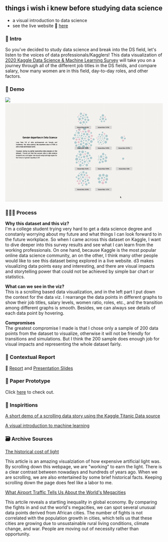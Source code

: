 ## things i wish i knew before studying data science
- a visual introduction to data science
- see the live website 🔗 [here](https://zoexiao0516.github.io/cdv-student/projects/data-story/index.html)

### 🥸 Intro
So you've decided to study data science and break into the DS field, let's listen to the voices of data professionals/Kagglers! This data visualization of [2020 Kaggle Data Science & Machine Learning Survey](https://www.kaggle.com/neomatrix369/kaggle-machine-learning-data-science-survey-ext) will take you on a journey through all of the different job titles in the DS fields, and compare salary, how many women are in this field, day-to-day roles, and other factors. 

### 💁 Demo
![](gif/1.gif)
![](gif/2.gif)

### 🙇🏻‍♀️ Process
**Why this dataset and this viz?** <br>
I'm a college student trying very hard to get a data science degree and constanly worrying about my future and what things I can look forward to in the future workplace. So when I came across this dataset on Kaggle, I want to dive deeper into this survey results and see what I can learn from the working professionals. On one hand, because Kaggle is the most popular online data science community, an on the other, I think many other people would like to see this dataset being explored in a live website. d3 makes visualizing data points easy and interesting, and there are visual impacts and storytelling power that could not be achieved by simple bar chart or statistics. 

**What can we see in the viz?** <br>
This is a scrolling based data visualization, and in the left part I put down the context for the data viz. I rearrange the data points in different graphs to show their job titles, salary levels, women ratio, roles, etc., and the transition among different graphs is smooth. Besides, we can always see details of each data point by hovering.

**Compromises** <br>
The greatest compromise I made is that I chose only a sample of 200 data points from the dataset to visualize, otherwise it will not be friendly for transitions and simulations. But I think the 200 sample does enough job for visual impacts and representing the whole dataset fairly.

### 🧐 Contextual Report
🔗 [Report](https://docs.google.com/document/d/1h96KXEldADek-lqPRFLso4kd5AKw0UYde_EfX4Lo7Jk/edit?usp=sharing) and [Presentation Slides](https://drive.google.com/file/d/1V-25X_P6xaauIrY9LGy_1i6wDOU_6Rdl/view?usp=sharing)

### 📐 Paper Prototype
Click [here](paper-prototype) to check out.

### 🤹 Inspiritions

[A short demo of a scrolling data story using the Kaggle Titanic Data source](http://www.bmdata.co.uk/titanic/)

[A visual introduction to machine learning](http://www.r2d3.us/visual-intro-to-machine-learning-part-1/)


### 🗃 Archive Sources

[The historical cost of light](https://pudding.cool/2020/12/lighting-cost/)

This article is an amazing visualziation of how expensive artificial light was. By scrolling down this webpage, we are "working" to earn the light. There is a clear contrast between nowadays and hundreds of years ago. When we are scrolling, we are also entertained by some brief historical facts. Keeping scrolling down the page does feel like a labor to me. 

[What Airport Traffic Tells Us About the World's Megacities](https://pudding.cool/2018/07/airports/)

This artcile reveals a startling inequality in global economy. By comparing the fights in and out the world's megacities, we can spot several unusual data points derived from African cities. The number of fights is not correlated with the population growth in cities, which tells us that these cities are growing due to unsustainable rural living conditions, climate change, and war. People are moving out of necessity rather than opportunity.
